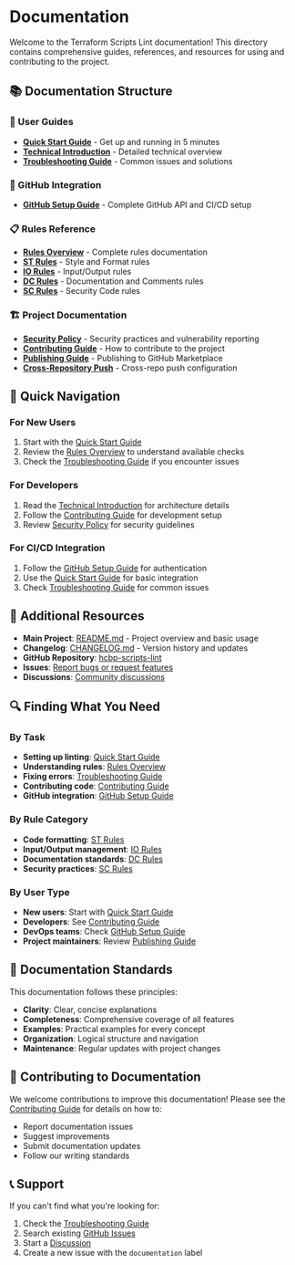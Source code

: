 # Documentation

Welcome to the Terraform Scripts Lint documentation! This directory contains comprehensive guides, references, and
resources for using and contributing to the project.

## 📚 Documentation Structure

### 🚀 User Guides
- **[Quick Start Guide](guides/quickstart.md)** - Get up and running in 5 minutes
- **[Technical Introduction](guides/introduction.md)** - Detailed technical overview
- **[Troubleshooting Guide](guides/troubleshooting.md)** - Common issues and solutions

### 🔧 GitHub Integration
- **[GitHub Setup Guide](github/setup.md)** - Complete GitHub API and CI/CD setup

### 📋 Rules Reference
- **[Rules Overview](rules/overview.md)** - Complete rules documentation
- **[ST Rules](rules/st-rules.md)** - Style and Format rules
- **[IO Rules](rules/io-rules.md)** - Input/Output rules
- **[DC Rules](rules/dc-rules.md)** - Documentation and Comments rules
- **[SC Rules](rules/sc-rules.md)** - Security Code rules

### 🏗️ Project Documentation
- **[Security Policy](project/security.md)** - Security practices and vulnerability reporting
- **[Contributing Guide](project/contributing.md)** - How to contribute to the project
- **[Publishing Guide](project/publishing.md)** - Publishing to GitHub Marketplace
- **[Cross-Repository Push](project/cross-repo-push.md)** - Cross-repo push configuration

## 🎯 Quick Navigation

### For New Users
1. Start with the [Quick Start Guide](guides/quickstart.md)
2. Review the [Rules Overview](rules/overview.md) to understand available checks
3. Check the [Troubleshooting Guide](guides/troubleshooting.md) if you encounter issues

### For Developers
1. Read the [Technical Introduction](guides/introduction.md) for architecture details
2. Follow the [Contributing Guide](project/contributing.md) for development setup
3. Review [Security Policy](project/security.md) for security guidelines

### For CI/CD Integration
1. Follow the [GitHub Setup Guide](github/setup.md) for authentication
2. Use the [Quick Start Guide](guides/quickstart.md) for basic integration
3. Check [Troubleshooting Guide](guides/troubleshooting.md) for common issues

## 📖 Additional Resources

- **Main Project**: [README.md](../README.md) - Project overview and basic usage
- **Changelog**: [CHANGELOG.md](../CHANGELOG.md) - Version history and updates
- **GitHub Repository**: [hcbp-scripts-lint](https://github.com/Lance52259/hcbp-scripts-lint)
- **Issues**: [Report bugs or request features](https://github.com/Lance52259/hcbp-scripts-lint/issues)
- **Discussions**: [Community discussions](https://github.com/Lance52259/hcbp-scripts-lint/discussions)

## 🔍 Finding What You Need

### By Task
- **Setting up linting**: [Quick Start Guide](guides/quickstart.md)
- **Understanding rules**: [Rules Overview](rules/overview.md)
- **Fixing errors**: [Troubleshooting Guide](guides/troubleshooting.md)
- **Contributing code**: [Contributing Guide](project/contributing.md)
- **GitHub integration**: [GitHub Setup Guide](github/setup.md)

### By Rule Category
- **Code formatting**: [ST Rules](rules/st-rules.md)
- **Input/Output management**: [IO Rules](rules/io-rules.md)
- **Documentation standards**: [DC Rules](rules/dc-rules.md)
- **Security practices**: [SC Rules](rules/sc-rules.md)

### By User Type
- **New users**: Start with [Quick Start Guide](guides/quickstart.md)
- **Developers**: See [Contributing Guide](project/contributing.md)
- **DevOps teams**: Check [GitHub Setup Guide](github/setup.md)
- **Project maintainers**: Review [Publishing Guide](project/publishing.md)

## 📝 Documentation Standards

This documentation follows these principles:

- **Clarity**: Clear, concise explanations
- **Completeness**: Comprehensive coverage of all features
- **Examples**: Practical examples for every concept
- **Organization**: Logical structure and navigation
- **Maintenance**: Regular updates with project changes

## 🤝 Contributing to Documentation

We welcome contributions to improve this documentation! Please see the [Contributing Guide](project/contributing.md) for
details on how to:

- Report documentation issues
- Suggest improvements
- Submit documentation updates
- Follow our writing standards

## 📞 Support

If you can't find what you're looking for:

1. Check the [Troubleshooting Guide](guides/troubleshooting.md)
2. Search existing [GitHub Issues](https://github.com/Lance52259/hcbp-scripts-lint/issues)
3. Start a [Discussion](https://github.com/Lance52259/hcbp-scripts-lint/discussions)
4. Create a new issue with the `documentation` label
